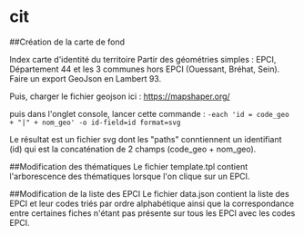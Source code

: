 # cit

##Création de la carte de fond

Index carte d'identité du territoire
Partir des géométries simples : EPCI, Département 44 et les 3 communes hors EPCI (Ouessant, Bréhat, Sein).
Faire un export GeoJson en Lambert 93.

Puis, charger le fichier geojson ici : 
https://mapshaper.org/

puis dans l'onglet console, lancer cette commande :
``-each 'id = code_geo + "|" + nom_geo' -o id-field=id format=svg``

Le résultat est un fichier svg dont les "paths" conntiennent un identifiant (id) qui est la concaténation de 2 champs (code_geo + nom_geo).

##Modification des thématiques
Le fichier template.tpl contient l'arborescence des thématiques lorsque l'on clique sur un EPCI.

##Modification de la liste des EPCI
Le fichier data.json contient la liste des EPCI et leur codes triés par ordre alphabétique ainsi que la correspondance entre certaines fiches n'étant pas présente sur tous les EPCI avec les codes EPCI.
